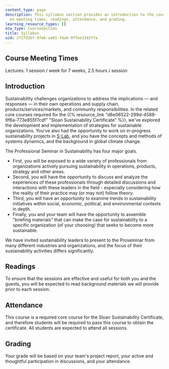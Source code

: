 ```yaml
---
content_type: page
description: This syllabus section provides an introduction to the course and information
  on meeting times, readings, attendance, and grading.
learning_resource_types: []
ocw_type: CourseSection
title: Syllabus
uid: 2f27d3bf-97e6-aa01-f4a6-9ffee3392ffa
---
```


Course Meeting Times
--------------------

Lectures: 1 session / week for 7 weeks, 2.5 hours / session

Introduction
------------

Sustainability challenges organizations to address the implications — and responses — in their own operations and supply chain, products/services/markets, and community responsibilities. In the related core courses required for the {{% resource_link "d6e06522-299d-4588-9f6a-773e855f7cdf" "Sloan Sustainability Certificate" %}}, we've explored the development and implementation of strategies for sustainable organizations. You've also had the opportunity to work on in-progress sustainability projects in [S-Lab](/courses/15-992-s-lab-laboratory-for-sustainable-business-spring-2008), and you have the concepts and methods of systems dynamics, and the background in global climate change.

The Professional Seminar in Sustainability has four major goals.

*   First, you will be exposed to a wide variety of professionals from organizations actively pursuing sustainability in operations, products, strategy and other areas.
*   Second, you will have the opportunity to discuss and analyze the experiences of these professionals through detailed discussions and interactions with these leaders in the field - especially considering how the reality of their practice may (or may not) follow theory.
*   Third, you will have an opportunity to examine trends in sustainability initiatives within social, economic, political, and environmental contexts in depth.
*   Finally, you and your team will have the opportunity to assemble "briefing materials" that can make the case for sustainability to a specific organization (of your choosing) that seeks to become more sustainable.

We have invited sustainability leaders to present to the Proseminar from many different industries and organizations, and the focus of their sustainability activities differs significantly.

Readings
--------

To ensure that the sessions are effective and useful for both you and the guests, you will be expected to read background materials we will provide prior to each session.

Attendance
----------

This course is a required core course for the Sloan Sustainability Certificate, and therefore students will be required to pass this course to obtain the certificate. All students are expected to attend all sessions.

Grading
-------

Your grade will be based on your team's project report, your active and thoughtful participation in discussions, and your attendance.